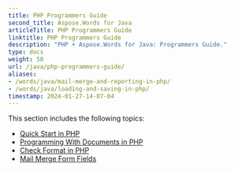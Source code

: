 ```yaml
---
title: PHP Programmers Guide
second_title: Aspose.Words for Java
articleTitle: PHP Programmers Guide
linktitle: PHP Programmers Guide
description: "PHP + Aspose.Words for Java: Programmers Guide."
type: docs
weight: 50
url: /java/php-programmers-guide/
aliases:
- /words/java/mail-merge-and-reporting-in-php/
- /words/java/loading-and-saving-in-php/
timestamp: 2024-01-27-14-07-04
---
```


This section includes the following topics:

- [Quick Start in PHP](/words/java/quick-start-in-php/)
- [Programming With Documents in PHP](/words/java/programming-with-documents-in-php/)
- [Check Format in PHP](/words/java/check-format-in-php/)
- [Mail Merge Form Fields](/words/java/mail-merge-form-fields/)
